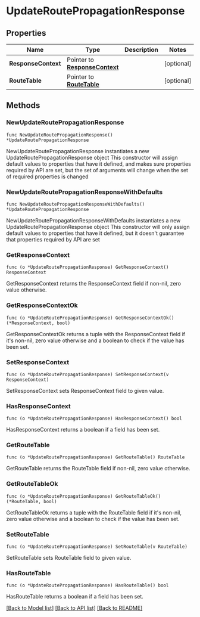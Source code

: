 # UpdateRoutePropagationResponse

## Properties

Name | Type | Description | Notes
------------ | ------------- | ------------- | -------------
**ResponseContext** | Pointer to [**ResponseContext**](ResponseContext.md) |  | [optional] 
**RouteTable** | Pointer to [**RouteTable**](RouteTable.md) |  | [optional] 

## Methods

### NewUpdateRoutePropagationResponse

`func NewUpdateRoutePropagationResponse() *UpdateRoutePropagationResponse`

NewUpdateRoutePropagationResponse instantiates a new UpdateRoutePropagationResponse object
This constructor will assign default values to properties that have it defined,
and makes sure properties required by API are set, but the set of arguments
will change when the set of required properties is changed

### NewUpdateRoutePropagationResponseWithDefaults

`func NewUpdateRoutePropagationResponseWithDefaults() *UpdateRoutePropagationResponse`

NewUpdateRoutePropagationResponseWithDefaults instantiates a new UpdateRoutePropagationResponse object
This constructor will only assign default values to properties that have it defined,
but it doesn't guarantee that properties required by API are set

### GetResponseContext

`func (o *UpdateRoutePropagationResponse) GetResponseContext() ResponseContext`

GetResponseContext returns the ResponseContext field if non-nil, zero value otherwise.

### GetResponseContextOk

`func (o *UpdateRoutePropagationResponse) GetResponseContextOk() (*ResponseContext, bool)`

GetResponseContextOk returns a tuple with the ResponseContext field if it's non-nil, zero value otherwise
and a boolean to check if the value has been set.

### SetResponseContext

`func (o *UpdateRoutePropagationResponse) SetResponseContext(v ResponseContext)`

SetResponseContext sets ResponseContext field to given value.

### HasResponseContext

`func (o *UpdateRoutePropagationResponse) HasResponseContext() bool`

HasResponseContext returns a boolean if a field has been set.

### GetRouteTable

`func (o *UpdateRoutePropagationResponse) GetRouteTable() RouteTable`

GetRouteTable returns the RouteTable field if non-nil, zero value otherwise.

### GetRouteTableOk

`func (o *UpdateRoutePropagationResponse) GetRouteTableOk() (*RouteTable, bool)`

GetRouteTableOk returns a tuple with the RouteTable field if it's non-nil, zero value otherwise
and a boolean to check if the value has been set.

### SetRouteTable

`func (o *UpdateRoutePropagationResponse) SetRouteTable(v RouteTable)`

SetRouteTable sets RouteTable field to given value.

### HasRouteTable

`func (o *UpdateRoutePropagationResponse) HasRouteTable() bool`

HasRouteTable returns a boolean if a field has been set.


[[Back to Model list]](../README.md#documentation-for-models) [[Back to API list]](../README.md#documentation-for-api-endpoints) [[Back to README]](../README.md)



